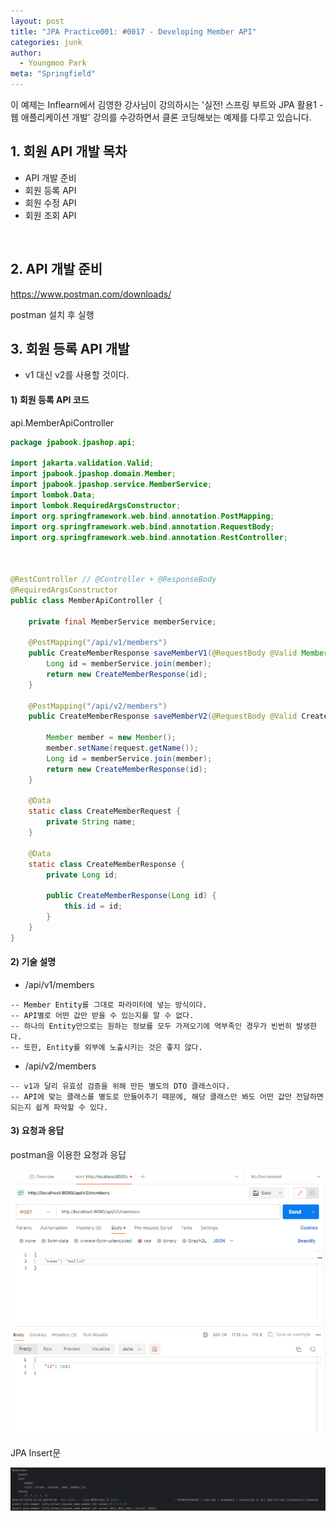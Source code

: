 ```yaml
---
layout: post
title: "JPA Practice001: #0017 - Developing Member API"
categories: junk
author:
  - Youngmoo Park
meta: "Springfield"
---
```


이 예제는 Inflearn에서 김영한 강사님이 강의하시는 '실전! 스프링 부트와 JPA 활용1 - 웹 애플리케이션 개발' 강의를 수강하면서 클론 코딩해보는 예제를 다루고 있습니다.

## 1. 회원 API 개발 목차

- API 개발 준비
- 회원 등록 API
- 회원 수정 API
- 회원 조회 API
<br/>

## 2. API 개발 준비

https://www.postman.com/downloads/

postman 설치 후 실행

## 3. 회원 등록 API 개발

- v1 대신 v2를 사용할 것이다.

#### **1) 회원 등록 API 코드**

api.MemberApiController

```java
package jpabook.jpashop.api;

import jakarta.validation.Valid;
import jpabook.jpashop.domain.Member;
import jpabook.jpashop.service.MemberService;
import lombok.Data;
import lombok.RequiredArgsConstructor;
import org.springframework.web.bind.annotation.PostMapping;
import org.springframework.web.bind.annotation.RequestBody;
import org.springframework.web.bind.annotation.RestController;



@RestController // @Controller + @ResponseBody
@RequiredArgsConstructor
public class MemberApiController {

    private final MemberService memberService;

    @PostMapping("/api/v1/members")
    public CreateMemberResponse saveMemberV1(@RequestBody @Valid Member member) {
        Long id = memberService.join(member);
        return new CreateMemberResponse(id);
    }

    @PostMapping("/api/v2/members")
    public CreateMemberResponse saveMemberV2(@RequestBody @Valid CreateMemberRequest request) {

        Member member = new Member();
        member.setName(request.getName());
        Long id = memberService.join(member);
        return new CreateMemberResponse(id);
    }

    @Data
    static class CreateMemberRequest {
        private String name;
    }

    @Data
    static class CreateMemberResponse {
        private Long id;

        public CreateMemberResponse(Long id) {
            this.id = id;
        }
    }
}
```

#### **2) 기술 설명**

- /api/v1/members
```plaintext
-- Member Entity를 그대로 파라미터에 넣는 방식이다.
-- API별로 어떤 값만 받을 수 있는지를 알 수 없다.
-- 하나의 Entity만으로는 원하는 정보를 모두 가져오기에 역부족인 경우가 빈번히 발생한다.
-- 또한, Entity를 외부에 노출시키는 것은 좋지 않다.  
```

- /api/v2/members
```plaintext
-- v1과 달리 유효성 검증을 위해 만든 별도의 DTO 클래스이다.
-- API에 맞는 클래스를 별도로 만들어주기 때문에, 해당 클래스만 봐도 어떤 값만 전달하면 되는지 쉽게 파악할 수 있다.
```

#### **3) 요청과 응답**

postman을 이용한 요청과 응답

![IMAGE](/assets/images/spring-boot-jpa-practice001/0017/save-member-v2-postman.png)

JPA Insert문

![IMAGE](/assets/images/spring-boot-jpa-practice001/0017/save-member-v2-jpa.png)
<br/>
